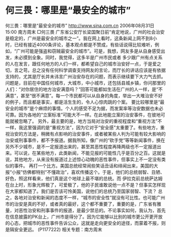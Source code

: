# 何三畏：哪里是“最安全的城市”

何三畏：哪里是“最安全的城市”
http://www.sina.com.cn 2006年08月31日15:00 南方周末
□何三畏
广东省公安厅长梁国聚日前“肯定地说，广州的社会治安是稳定的，广州是最安全的城市之一”。我在网上看时，这条新闻上网不到8小时，已经有接近4000条评论，基本观点都是不赞成，有些话说得比较难听，例如，“广州可能是强盗和窃贼最安全的城市”。可是，我想，网友多是从自身感受出发，未必摸到全象。同时，我觉得，这多半是广州市民或者
多少跟广州有点关系的人在发言，跟任何地方的人们一样，都希望自己的城市治安好一点，于是爱之切，言之苛。总之没有任何科学调查支持网友的言论，而厅长的讲话应该是有依据支持的，尤其是厅长并未讳言广州治安存在的问题，而表示继续要下大力气去抓。
问题是，目前在中国任何城市，大城市，中小城市，还包括县城乡镇，你问那里的人们：“对你居住的地方治安满意吗？”回答可能都如生活在广州的人一样，是“不满意”，甚至“很不满意”。每一个市民都可以从自身的角度，举出一大堆治安不好的例子，而且都是事实，都是活生生的，令人心惊肉跳的个案。
要比较哪里是“最安全的城市”是个麻烦的事情。个人的感受不足为据，而发案率等治安数据也未必可靠。因为各地的“立案标准”可能大不一样。在此地能立案的治安事件，在彼地可能就被忽略了。
另外，最主要的是，地方当局对治安的重视程度和“重视方法”不一样，我这里强调的是“重视方法”，因为它对于“安全感”太重要了。有些地方，重视治安的方法是，稍微有点影响的治安事件，或者被某些人判为可能有较大影响的治安或刑事事件，都不予报道。据我所知，像广州的“砍手党”等等新闻事件，换在另外不少城市，是不一定报道出来的，甚至其恶性程度再降两级也不一定报道出来。可以说，在某些地方，此类新闻，不能见报的可能性几乎是百分之百。这就是说，其他地方，从来没有报道过上述惊心动魄的恶性事件，但事实上不一定没有类似的事件。
再打一个比方。美国总统经常闹些笑话丑话和绯闻出来，美国的大报“小报”仿佛都特别“不懂政治”，喜欢传播这个。于是，他们的总统弱智、丑陋、好色，照这样看来，他们真是这个地球上最不堪的总统。而
伊拉克前总统萨达姆在台上时，形象光辉极了，可爱极了，他的子民谁敢说他一点不是？但事实怎样现在大家都知道了。我们是否该可怜美国，说他们的总统乃至国家弱智、下流？
总之，各地对治安和新闻的态度不一样，“城市的安全性”就没有可比性。也可能广州市的治安是真的不好，或者真的最好，这个都不重要了，重要的是，广东省有雅量，对恶性治安和刑事事件的报道，是最少禁忌的。不论事实如何，我认为，首先在信息披露的PK台上，广州市是得分了。因为它能够以比别的城市更公开更开放的心态，把城市的恶性事件告诉公众，这就是走向更安全的途径，而蒙着不报，则是隔安全更远。
(P1177222)
相关专题：南方周末 

